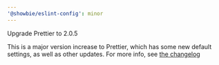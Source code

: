 ```yaml
---
'@showbie/eslint-config': minor
---
```


Upgrade Prettier to 2.0.5

This is a major version increase to Prettier, which has some new
default settings, as well as other updates. For more info, see
[the changelog](https://prettier.io/blog/2020/03/21/2.0.0.html)
